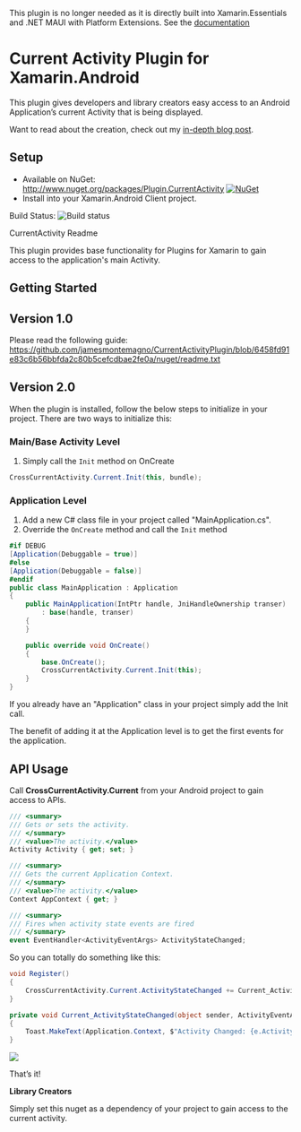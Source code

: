 This plugin is no longer needed as it is directly built into Xamarin.Essentials and .NET MAUI with Platform Extensions. See the [documentation](https://learn.microsoft.com/xamarin/essentials/platform-extensions)


# Current Activity Plugin for Xamarin.Android

This plugin gives developers and library creators easy access to an Android Application’s current Activity that is being displayed.

Want to read about the creation, check out my [in-depth blog post](http://motzcod.es/post/133609925342/access-the-current-android-activity-from-anywhere).

## Setup

* Available on NuGet: http://www.nuget.org/packages/Plugin.CurrentActivity [![NuGet](https://img.shields.io/nuget/v/Plugin.CurrentActivity.svg?label=NuGet)](https://www.nuget.org/packages/Plugin.CurrentActivity/)
* Install into your Xamarin.Android Client project.

Build Status: ![Build status](https://jamesmontemagno.visualstudio.com/_apis/public/build/definitions/6b79a378-ddd6-4e31-98ac-a12fcd68644c/18/badge)

CurrentActivity Readme

This plugin provides base functionality for Plugins for Xamarin to gain access to the application's main Activity.

## Getting Started

## Version 1.0

Please read the following guide: https://github.com/jamesmontemagno/CurrentActivityPlugin/blob/6458fd91e83c6b56bbfda2c80b5cefcdbae2fe0a/nuget/readme.txt

## Version 2.0 

When the plugin is installed, follow the below steps to initialize in your project. There are two ways to initialize this:

### Main/Base Activity Level

1. Simply call the `Init` method on OnCreate

```csharp
CrossCurrentActivity.Current.Init(this, bundle);
```

### Application Level

1. Add a new C# class file in your project called "MainApplication.cs".
2. Override the `OnCreate` method and call the `Init` method

```csharp
#if DEBUG
[Application(Debuggable = true)]
#else
[Application(Debuggable = false)]
#endif
public class MainApplication : Application
{
	public MainApplication(IntPtr handle, JniHandleOwnership transer)
		: base(handle, transer)
	{
	}

	public override void OnCreate()
	{
		base.OnCreate();
		CrossCurrentActivity.Current.Init(this);
	}
}
```
If you already have an "Application" class in your project simply add the Init call. 

The benefit of adding it at the Application level is to get the first events for the application.

## API Usage

Call **CrossCurrentActivity.Current** from your Android project to gain access to APIs.

```csharp
/// <summary>
/// Gets or sets the activity.
/// </summary>
/// <value>The activity.</value>
Activity Activity { get; set; }

/// <summary>
/// Gets the current Application Context.
/// </summary>
/// <value>The activity.</value>
Context AppContext { get; }

/// <summary>
/// Fires when activity state events are fired
/// </summary>
event EventHandler<ActivityEventArgs> ActivityStateChanged;
```

So you can totally do something like this:

```csharp
void Register()
{
    CrossCurrentActivity.Current.ActivityStateChanged += Current_ActivityStateChanged;
}

private void Current_ActivityStateChanged(object sender, ActivityEventArgs e)
{
    Toast.MakeText(Application.Context, $"Activity Changed: {e.Activity.LocalClassName} -  {e.Event}", ToastLength.Short).Show();
}
```

![](art/ActivityPlugin.gif)

That’s it!

**Library Creators**

Simply set this nuget as a dependency of your project to gain access to the current activity.
